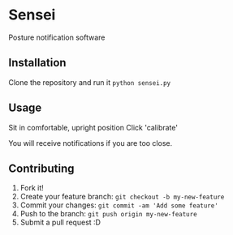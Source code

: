 # Sensei

Posture notification software

## Installation

Clone the repository and run it
`python sensei.py`

## Usage

Sit in comfortable, upright position
Click 'calibrate'

You will receive notifications if you are too close.

## Contributing

1. Fork it!
2. Create your feature branch: `git checkout -b my-new-feature`
3. Commit your changes: `git commit -am 'Add some feature'`
4. Push to the branch: `git push origin my-new-feature`
5. Submit a pull request :D
